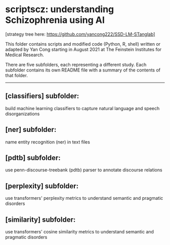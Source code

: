 # scriptscz: understanding Schizophrenia using AI

[strategy tree here: https://github.com/yancong222/SSD-LM-STanglab]

This folder contains scripts and modified code (Python, R, shell) written or adapted by Yan Cong starting in August 2021 at The Feinstein Institutes for Medical Research.

There are five subfolders, each representing a different study. Each subfolder contains its own README file with a summary of the contents of that folder.

---------------------------------------------

## [classifiers] subfolder: 
build machine learning classifiers to capture natural language and speech disorganizations

## [ner] subfolder: 
name entity recognition (ner) in text files

## [pdtb] subfolder: 
use penn-discourse-treebank (pdtb) parser to annotate discourse relations

## [perplexity] subfolder: 
use transformers' perplexity metrics to understand semantic and pragmatic disorders

## [similarity] subfolder: 
use transformers' cosine similarity metrics to understand semantic and pragmatic disorders


